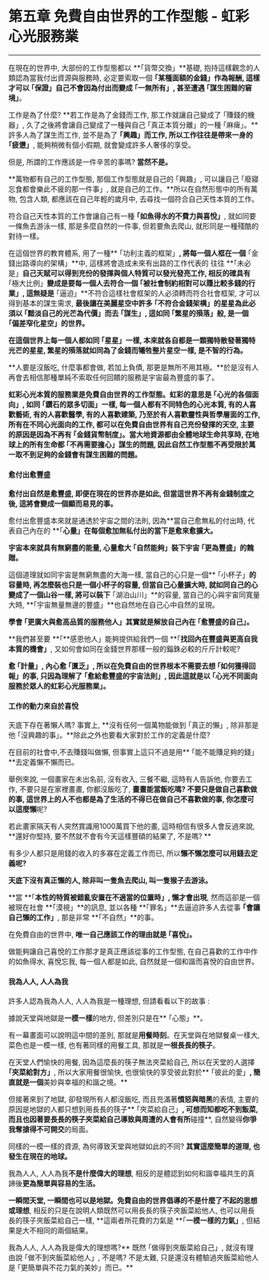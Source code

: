 # 第五章 免費自由世界的工作型態 - 虹彩心光服務業

---

在現在的世界中, 大部份的工作型態都以 **｢貨幣交換」**基礎, 抱持這樣觀念的人類認為當我付出資源與服務時, 必定要索取一個 **｢某種面額的金錢」**作為報酬, 這樣才可以** ｢保證」**自己不會因為付出而變成 **｢一無所有」**,  甚至遭遇** ｢謀生困難的窘境」**。

工作是為了什麼? **若工作是為了金錢而工作, 那工作就讓自己變成了 ｢賺錢的機器」, 久了之後將會讓自己變成了一種與自己 ｢真正本質分離」的一種 ｢麻痺」。**許多人為了謀生而工作, 並不是為了 **｢興趣」**而工作, 所以工作往往是帶來一身的** ｢疲憊」**, 能夠稍微有個小假期, 就會變成許多人奢侈的享受。

但是, 所謂的工作應該是一件辛苦的事嗎? **當然不是。**

**萬物都有自己的工作型態, 那個工作型態就是自己的 ｢興趣」, 可以讓自己  ｢廢寢忘食都會樂此不疲的那一件事」, 就是自己的工作。**所以在自然形態中的所有萬物, 包含人類, 都應該在自己年輕的歲月中, 去尋找一個符合自己天性本質的工作。

符合自己天性本質的工作會讓自己有一種 **｢如魚得水的不費力與喜悅」**, 就如同要一條魚去游泳一樣, 那是多麼自然的一件事, 但若要魚去爬山, 就形同是一種殘酷的對待一樣。

在這個世界的教育體系, 用了一種** ｢功利主義的框架」**, 將每一個人框在一個** ｢金錢出路導向的架構」**中, 這樣將會造成未來有出路的工作代表的 往往 **｢未必是」**自己天賦可以得到充份的發揮與個人特質可以發光發亮工作, 相反的確具有** ｢極大比例」**變成是要每一個人去符合一個 **｢被社會制約相對可以賺比較多錢的行業」**, 這無疑是** ｢逼迫」**不符合這樣社會框架的人必須轉而符合社會框架, 才可以得到基本的謀生需求, **最後讓在美麗星空中許多 ｢不符合金錢架構」的星星為此必須以  ｢黯淡自己的光芒為代價」而去 ｢謀生」, 這如同 ｢繁星的殞落」般, 是一個 ｢偏差窄化星空」的世界。**

**在這個世界上每一個人都如同 ｢星星」一樣, 本來就各自都是一顆獨特散發著獨特光芒的星星, 繁星的殞落就如同為了金錢而犧牲整片星空一樣, 是不智的行為。**

**人要是沒飯吃, 什麼事都會做, 若加上負債, 那更是無所不用其極。**於是沒有人再會去相信那種單純不索取任何回饋的服務是宇宙最為豐盛的事了。

**虹彩心光本質的服務業是免費自由世界的工作型態。**虹彩的意思是 ｢**心光的各個面向**」, 如同 **｢鑽石的眾多切面」**一樣, 每一個人都有不同特色的心光本質, 有的人喜歡藝術, 有的人喜歡醫學, 有的人喜歡建築, 乃至於有人喜歡靈性與哲學層面的工作, **所有在不同心光面向的工作, 都可以在免費自由世界有自己充份發揮的天空, 主要的原因是因為不再有 ｢金錢貨幣制度」**。當大地資源都由全體地球生命共享時, 在地球上的所有生命都** ｢不再需要擔心」謀生的問題**, 因此自然工作型態**不再受限於萬一取不到足夠的金錢會有謀生困難的問題。**

#### 愈付出愈豐盛

**愈付出自然是愈豐盛, 即便在現在的世界亦是如此, 但當這世界不再有金錢制度之後, 這將會變成一個顯而易見的事。**

愈付出愈豐盛本來就是通透於宇宙之間的法則, 因為**當自己愈無私的付出時, 代表自己內在的 **｢**心量」在每個愈加無私付出的當下是愈來愈擴大。**

**宇宙本來就具有無窮盡的能量, 心量愈大 ｢自然能夠」裝下宇宙 ｢更為豐盛」的餽贈。**

這個道理就如同宇宙是無窮無盡的大海一樣, 當自己的心只是一個** ｢小杯子」**的容量時, 再怎麼裝也只是一個小杯子的容量, 但當自己心量擴大時, 就如同自己的心變成了一個山谷一樣, 將可以裝下** ｢湖泊山川」**的容量, 當自己的心與宇宙同寬量大時, **｢宇宙無量無邊的豐盛」**也自然地在自己心中自然的呈現。

**學會 ｢更廣大與愈高品質的服務他人」其實就是解放自己內在 **｢**愈豐盛的自己**」**。**

**我們甚至要 **｢**感恩他人」能夠提供給我們一個 **｢**找回內在豐盛與更高自我本質的機會」**, 又如何會如同在金錢世界那樣一般的錙銖必較的斤斤計較呢?

**愈 ｢計量」, 內心愈 ｢匱乏」, 所以在免費自由的世界根本不需要去想 ｢如何獲得回報」的事, 只因為理解了 ｢愈給愈豐盛的宇宙法則」, 因此這就是以 ｢心光不同面向服務於眾人的虹彩心光服務業」。**

#### 工作的動力來自於喜悅

天底下存在著懶人嗎? 事實上, **沒有任何一個萬物能做到 ｢真正的懶」, 除非那是他 ｢沒興趣的事」。**除此之外也要看大家對於工作的定義是什麼?

在目前的社會中,不去賺錢叫做懶, 但事實上這只不過是用** ｢能不能賺足夠的錢」**去定義懶不懶而已。

舉例來說, 一個畫家在未出名前, 沒有收入, 三餐不繼, 這時有人告訴他, 你要去工作, 不要只是在家裡畫畫, 你都沒飯吃了, **畫畫能當飯吃嗎? **不要只是做自己喜歡做的事, 這世界上的人不也都是為了生活的不得已在做自己不喜歡做的事, 你怎麼可以**這麼懶**呢?

若此畫家隔天有人突然賞識用1000萬買下他的畫, 這時相信有很多人會反過來說, **還好你堅持, 要不然就不會有今天這樣豐碩的結果了, 不是嗎? **

有多少人都只是用錢的收入的多寡在定義工作而已, 所以**懶不懶怎麼可以用錢去定義呢?**

**天底下沒有真正懶的人, 除非叫一隻魚去爬山, 叫一隻猴子去游泳。**

**當 **｢**本性的特質被錯亂安置在不適當的位置時」, 懶才會出現**, 然而這卻是一個被現在社會 **｢漠視」**的訊息, 並以各種 **｢罪名」**去逼迫許多人去從事 **｢會讓自己懶的工作」**, 那是非常 **｢不自然」**的事。

在免費自由的世界中, **唯一自己應該工作的理由就是 ｢喜悅」。**

做能夠讓自己喜悅的工作那才是真正應該從事的工作型態, 在自己喜歡的工作中作的如魚得水, 喜悅忘我, 每一個人都是如此, 自然就是一個和諧而喜悅的自由世界。

#### 我為人人, 人人為我

許多人認為我為人人, 人人為我是一種理想, 但請看看以下的故事 :

據說天堂與地獄是**一模一樣**的地方, 但差別只是在** ｢心態」**。

有一幕畫面可以說明這中間的差別, 那就是**用餐時刻**。在天堂與在地獄餐桌一樣大, 菜色也是一模一樣, 也有著同樣的用餐工具, 那就是**一根長長的筷子**。

在天堂人們愉快的用餐, 因為這麼長的筷子無法夾菜給自己, 所以在天堂的人選擇 **｢夾菜給對方」**, 所以大家用餐很愉快, 也很愉快的享受彼此對於** ｢彼此的愛」**, 簡直就是一個**美妙與幸福的和諧之境。**

但接著來到了地獄, 卻發現所有人都沒飯吃, 而且充滿著**憤怒與暗黑**的表情, 主要的原因是地獄的人都只想到用長長的筷子** ｢夾菜給自己」**, 可想而知都吃不到飯菜, 而且也因著要長長的筷子夾菜給自己導致與周遭的人會有所**碰撞**, 自然變得**你爭我奪搶得不可開交**的局面。

同樣的一模一樣的資源, 為何導致天堂與地獄如此的不同? **其實這麼簡單的道理, 也發生在現在的地球。**

我為人人, 人人為我**不是什麼偉大的理想**, 相反的是體認到如何和諧幸福共生的真諦後**更為簡單與容易的生活。**

**一瞬間天堂, 一瞬間也可以是地獄。**免費自由的世界倡導的**不是什麼了不起的思想或理想**, 相反的只是在說明人類既然可以用長長的筷子夾飯菜給他人, 也可以用長長的筷子夾飯菜給自己一樣, **這兩者所花費的力氣是 **｢**一模一樣的力氣」**, 但結果是大不相同的兩個結果。

我為人人, 人人為我是偉大的理想嗎?** 既然 ｢做得到夾飯菜給自己」, 就沒有理由說 ｢做不到夾飯菜給他人」, 不是嗎? 不是太難, 只是還沒有體驗過夾飯菜給他人是 ｢更簡單與不花力氣的美妙」而已。**


